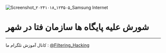 ![Screenshot_۲۰۲۴۱۰۱۸_۱۲۳۵۰۵_Samsung Internet](https://github.com/user-attachments/assets/cf1df0de-7b20-45c0-ac55-36d3910f7a7e)
# شورش علیه پایگاه ها سازمان فتا در شهر
------
کانال آموزش تلگرام ما :
[@Filtering_Hacking](https://t.me/Filtering_Hacking)


